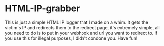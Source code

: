 # HTML-IP-grabber
This is just a simple HTML IP logger that I made on a whim. It gets the victim's IP and redirects them to the redirect page, it's extremely simple, all you need to do is to put in your webhook and url you want to redirect to. If you use this for illegal purposes, I didn't condone you. Have fun!
